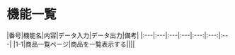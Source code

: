 # 機能一覧
|番号|機能名|内容|データ入力|データ出力|備考|
|:---|:---|:---|:---|:---:|:---:|:---|
|1-1|商品一覧ページ|商品を一覧表示する||||
